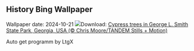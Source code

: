 ## History Bing Wallpaper
Wallpaper date: 2024-10-21
![](https://www.bing.com/th?id=OHR.AutumnCypress_EN-IN6952918183_UHD.jpg&w=1000)Download: [Cypress trees in George L. Smith State Park, Georgia, USA (© Chris Moore/TANDEM Stills + Motion)](https://www.bing.com/th?id=OHR.AutumnCypress_EN-IN6952918183_UHD.jpg)

Auto get programm by LtgX
